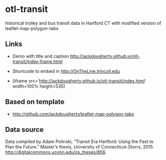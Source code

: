 # otl-transit
historical trolley and bus transit data in Hartford CT with modified version of leaflet-map-polygon-tabs

## Links

- Demo with title and caption
http://jackdougherty.github.io/otl-transit/index-frame.html

- Shortcode to embed in http://OnTheLine.trincoll.edu
- [iframe src='http://jackdougherty.github.io/otl-transit/index.html' width=100% height=535]

## Based on template

- http://github.com/jackdougherty/leaflet-map-polygon-tabs

## Data source

Data compiled by Adam Polinski, “Transit Era Hartford: Using the Past to Plan the Future.” Master’s thesis, University of Connecticut-Storrs, 2015. http://digitalcommons.uconn.edu/gs_theses/856.
